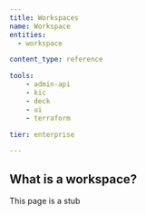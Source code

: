 ```yaml
---
title: Workspaces 
name: Workspace
entities:
  - workspace 

content_type: reference

tools:
    - admin-api
    - kic
    - deck
    - ui
    - terraform

tier: enterprise

---
```


## What is a workspace?

This page is a stub

